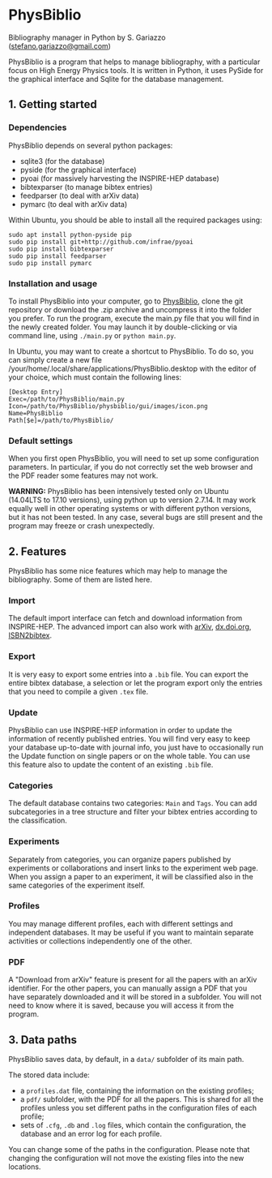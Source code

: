 # PhysBiblio
Bibliography manager in Python
by S. Gariazzo (stefano.gariazzo@gmail.com)

PhysBiblio is a program that helps to manage bibliography, with a particular focus on High Energy Physics tools.
It is written in Python, it uses PySide for the graphical interface and Sqlite for the database management.

## 1. Getting started

### Dependencies
PhysBiblio depends on several python packages:
* sqlite3 (for the database)
* pyside (for the graphical interface)
* pyoai	(for massively harvesting the INSPIRE-HEP database)
* bibtexparser (to manage bibtex entries)
* feedparser (to deal with arXiv data)
* pymarc (to deal with arXiv data)

Within Ubuntu, you should be able to install all the required packages using:
```
sudo apt install python-pyside pip
sudo pip install git+http://github.com/infrae/pyoai
sudo pip install bibtexparser
sudo pip install feedparser
sudo pip install pymarc
```

### Installation and usage
To install PhysBiblio into your computer, go to [PhysBiblio](https://github.com/steog88/physBiblio), clone the git repository or download the .zip archive and uncompress it into the folder you prefer.
To run the program, execute the main.py file that you will find in the newly created folder.
You may launch it by double-clicking or via command line, using `./main.py` or `python main.py`.

In Ubuntu, you may want to create a shortcut to PhysBiblio.
To do so, you can simply create a new file /your/home/.local/share/applications/PhysBiblio.desktop with the editor of your choice, which must contain the following lines:
```
[Desktop Entry]
Exec=/path/to/PhysBiblio/main.py
Icon=/path/to/PhysBiblio/physbiblio/gui/images/icon.png
Name=PhysBiblio
Path[$e]=/path/to/PhysBiblio/
```

### Default settings
When you first open PhysBiblio, you will need to set up some configuration parameters.
In particular, if you do not correctly set the web browser and the PDF reader some features may not work.

**WARNING:**
PhysBiblio has been intensively tested only on Ubuntu (14.04LTS to 17.10 versions), using python up to version 2.7.14.
It may work equally well in other operating systems or with different python versions, but it has not been tested.
In any case, several bugs are still present and the program may freeze or crash unexpectedly.

## 2. Features
PhysBiblio has some nice features which may help to manage the bibliography. Some of them are listed here.

### Import
The default import interface can fetch and download information from INSPIRE-HEP.
The advanced import can also work with [arXiv](www.arxiv.org), [dx.doi.org](dx.doi.org), [ISBN2bibtex](http://www.ebook.de/de/tools/isbn2bibtex).

### Export
It is very easy to export some entries into a `.bib` file. You can export the entire bibtex database, a selection or let the program export only the entries that you need to compile a given `.tex` file.

### Update
PhysBiblio can use INSPIRE-HEP information in order to update the information of recently published entries.
You will find very easy to keep your database up-to-date with journal info, you just have to occasionally run the Update function on single papers or on the whole table.
You can use this feature also to update the content of an existing `.bib` file.

### Categories
The default database contains two categories: `Main` and `Tags`. You can add subcategories in a tree structure and filter your bibtex entries according to the classification.

### Experiments
Separately from categories, you can organize papers published by experiments or collaborations and insert links to the experiment web page.
When you assign a paper to an experiment, it will be classified also in the same categories of the experiment itself.

### Profiles
You may manage different profiles, each with different settings and independent databases.
It may be useful if you want to maintain separate activities or collections independently one of the other.

### PDF
A "Download from arXiv" feature is present for all the papers with an arXiv identifier.
For the other papers, you can manually assign a PDF that you have separately downloaded and it will be stored in a subfolder.
You will not need to know where it is saved, because you will access it from the program.

## 3. Data paths
PhysBiblio saves data, by default, in a `data/` subfolder of its main path.

The stored data include:
* a `profiles.dat` file, containing the information on the existing profiles;
* a `pdf/` subfolder, with the PDF for all the papers. This is shared for all the profiles unless you set different paths in the configuration files of each profile;
* sets of `.cfg`, `.db` and `.log` files, which contain the configuration, the database and an error log for each profile.

You can change some of the paths in the configuration.
Please note that changing the configuration will not move the existing files into the new locations.

